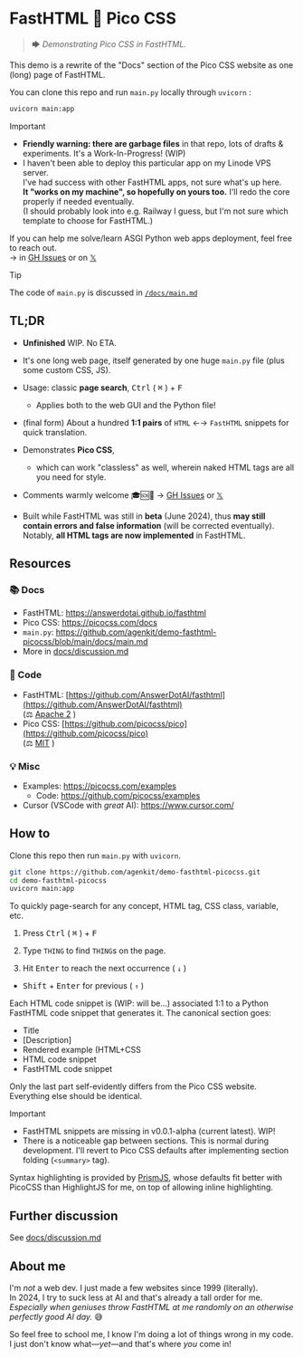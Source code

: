 # FastHTML 🧡 Pico CSS

> 🡆 *Demonstrating Pico CSS in FastHTML.*

This demo is a rewrite of the "Docs" section of the Pico CSS website as one (long) page of FastHTML.

You can clone this repo and run `main.py` locally through `uvicorn` :

```bash
uvicorn main:app
```

> [!IMPORTANT]  
> - **Friendly warning: there are garbage files** in that repo, lots of drafts & experiments. It's a Work-In-Progress! (WIP)
> - I haven't been able to deploy this particular app on my Linode VPS server.  
> I've had success with other FastHTML apps, not sure what's up here.  
> **It "works on my machine", so hopefully on yours too.** I'll redo the core properly if needed eventually.  
> (I should probably look into e.g. Railway I guess, but I'm not sure which template to choose for FastHTML.)
>
> If you can help me solve/learn ASGI Python web apps deployment, feel free to reach out.  
> → in [GH Issues](https://github.com/agenkit/demo-fasthtml-picocss/issues) or on [𝕏](https://x.com/x__kit)

> [!TIP]
> The code of `main.py` is discussed in [`/docs/main.md`](https://github.com/agenkit/demo-fasthtml-picocss/blob/main/docs/main.md)


## TL;DR

- **Unfinished** WIP. No ETA.

- It's one long web page, itself generated by one huge `main.py` file (plus some custom CSS, JS).

- Usage: classic **page search**, <kbd>Ctrl</kbd> ( <kbd>⌘</kbd> ) + <kbd>F</kbd>
  - Applies both to the web GUI and the Python file!

- (final form) About a hundred **1:1 pairs** of `HTML` ←→ `FastHTML` snippets for quick translation.

- Demonstrates **Pico CSS**,
  - which can work "classless" as well, wherein naked HTML tags are all you need for style.

- Comments warmly welcome 🎓🆘🙏 → [GH Issues](https://github.com/agenkit/demo-fasthtml-picocss/issues) or [𝕏](https://x.com/x__kit)

- Built while FastHTML was still in **beta** (June 2024), thus **may still contain errors and false information** (will be corrected eventually).  
Notably, **all HTML tags are now implemented** in FastHTML.




## Resources

### 📚 Docs

- FastHTML: <https://answerdotai.github.io/fasthtml>
- Pico CSS: <https://picocss.com/docs>
- `main.py`: https://github.com/agenkit/demo-fasthtml-picocss/blob/main/docs/main.md
- More in [docs/discussion.md](https://github.com/agenkit/demo-fasthtml-picocss/blob/main/docs/discussion.md)

### 🧬 Code

- FastHTML: [https://github.com/AnswerDotAI/fasthtml](https://github.com/AnswerDotAI/fasthtml)  
(⚖️ [Apache 2](https://github.com/AnswerDotAI/fasthtml/blob/main/LICENSE) )
- Pico CSS: [https://github.com/picocss/pico](https://github.com/picocss/pico)  
(⚖️ [MIT](https://github.com/picocss/pico/blob/main/LICENSE.md) )

### 💡 Misc

- Examples: <https://picocss.com/examples>  
  - Code: <https://github.com/picocss/examples>  
- Cursor (VSCode with *great* AI): <https://www.cursor.com/>


## How to

Clone this repo then run `main.py` with `uvicorn`.

```sh
git clone https://github.com/agenkit/demo-fasthtml-picocss.git
cd demo-fasthtml-picocss
uvicorn main:app
```

To quickly page-search for any concept, HTML tag, CSS class, variable, etc.

1. Press <kbd>Ctrl</kbd> ( <kbd>⌘</kbd> ) + <kbd>F</kbd> 

2. Type `THING` to find `THING`s on the page.

3. Hit <kbd>Enter</kbd> to reach the next occurrence ( `↓` )

  - <kbd>Shift</kbd> + <kbd>Enter</kbd> for previous ( `↑` )

Each HTML code snippet is (WIP: will be…) associated 1:1 to a Python FastHTML code snippet that generates it. The canonical section goes:

- Title
- \[Description\]
- Rendered example (HTML+CSS
- HTML code snippet
- FastHTML code snippet

Only the last part self-evidently differs from the Pico CSS website. Everything else should be identical.

> [!IMPORTANT]
> - FastHTML snippets are missing in v0.0.1-alpha (current latest). WIP!
> - There is a noticeable gap between sections. This is normal during development. I'll revert to Pico CSS defaults after implementing section folding (`<summary>` tag).

Syntax highlighting is provided by [PrismJS](https://prismjs.com/), whose defaults fit better with PicoCSS than HighlightJS for me, on top of allowing inline highlighting.


## Further discussion

See [docs/discussion.md](https://github.com/agenkit/demo-fasthtml-picocss/blob/main/docs/discussion.md)


## About me

I'm *not* a web dev. I just made a few websites since 1999 (literally).  
In 2024, I try to suck less at AI and that's already a tall order for me.  
*Especially when geniuses throw FastHTML at me randomly on an otherwise perfectly good AI day.* 😅

So feel free to school me, I know I'm doing a lot of things wrong in my code.  
I just don't know what—*yet*—and that's where *you* come in!

